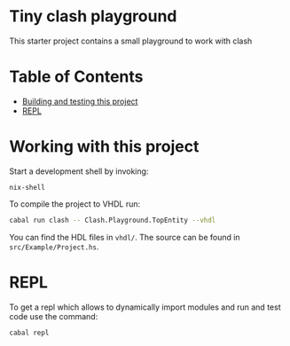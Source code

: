 <!-- omit in toc -->
# Tiny clash playground
This starter project contains a small playground to work with clash

<!-- omit in toc -->
# Table of Contents
- [Building and testing this project](#building-and-testing-this-project)
- [REPL](#repl)

# Working with this project
Start a development shell by invoking:

```
nix-shell
```

To compile the project to VHDL run:

```bash
cabal run clash -- Clash.Playground.TopEntity --vhdl
```

You can find the HDL files in `vhdl/`. The source can be found in `src/Example/Project.hs`.

# REPL
To get a repl which allows to dynamically import modules and run and test code use the command:

```
cabal repl
```

